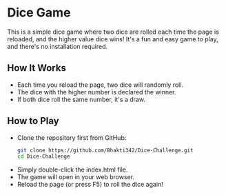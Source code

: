 # Dice Game

This is a simple dice game where two dice are rolled each time the page is reloaded, and the higher value dice wins! It's a fun and easy game to play, and there's no installation required.

## How It Works
- Each time you reload the page, two dice will randomly roll.
- The dice with the higher number is declared the winner.
- If both dice roll the same number, it's a draw.

## How to Play
- Clone the repository first from GitHub:
  ```bash
  git clone https://github.com/Bhakti342/Dice-Challenge.git
  cd Dice-Challenge
  ```
- Simply double-click the index.html file.
- The game will open in your web browser.
- Reload the page (or press F5) to roll the dice again!
